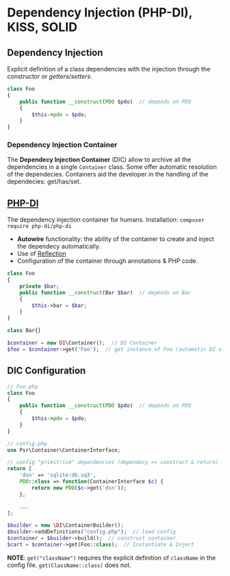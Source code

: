 # Dependency Injection (PHP-DI), KISS, SOLID

## Dependency Injection

Explicit definition of a class dependencies with the injection through the constructor or *getters*/*setters*.

```php
class Foo
{
    public function __construct(PDO $pdo)  // depends on PDO
    {
        $this->pdo = $pdo;
    }
}
```

### Dependency Injection Container

The **Dependecy Injection Container** (DIC) allow to archive all the dependencies in a single `Container` class. Some offer automatic resolution of the dependecies.
Containers aid the developer in the handling of the dependecies: get/has/set.

## [PHP-DI](https://php-di.org/)

The dependency injection container for humans. Installation: `composer require php-di/php-di`

- **Autowire** functionality: the ability of the container to create and inject the dependecy automatically.
- Use of [Reflection](https://www.php.net/manual/en/intro.reflection.php)
- Configuration of the container through annotations & PHP code.

```php
class Foo
{
    private $bar;
    public function __construct(Bar $bar)  // depends on Bar
    {
        $this->bar = $bar;
    }
}

class Bar{}

$container = new DI\Container();  // DI Container
$foo = $container->get('Foo');  // get instance of Foo (automatic DI of Bar)
```

## DIC Configuration

```php
// Foo.php
class Foo
{
    public function __construct(PDO $pdo)  // depends on PDO
    {
        $this->pdo = $pdo;
    }
}
```

```php
// config.php
use Psr\Container\ContainerInterface;

// config "primitrive" dependencies (dependecy => construct & return)
return [
    'dsn' => 'sqlite:db.sq3',
    PDO::class => function(ContainerInterface $c) {
        return new PDO($c->get('dsn'));
    },

    ...
];
```

```php
$builder = new \DI\ContainerBuilder();
$builder->addDefinitions("config.php");  // load config
$container = $builder->build();  // construct container
$cart = $container->get(Foo::class);  // Instantiate & Inject
```

**NOTE**: `get("className")` requires the explicit definition of `className` in the config file. `get(ClassName::class)` does not.
